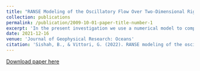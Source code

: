 ```yaml
---
title: "RANSE Modeling of the Oscillatory Flow Over Two‐Dimensional Rigid Ripples"
collection: publications
permalink: /publication/2009-10-01-paper-title-number-1
excerpt: 'In the present investigation we use a numerical model to compute the steady velocity component which is generated by the presence of ripples at the sea bottom. It will be shown that the steady cross‐shore velocity component can be directed either onshore or offshore, depending on the values of the parameters. Moreover, this steady velocity component turns out to be an order of magnitude stronger than that generated over a plane bottom.'
date: 2021-12-16
venue: 'Journal of Geophysical Research: Oceans'
citation: 'Sishah, B., & Vittori, G. (2022). RANSE modeling of the oscillatory flow over two-dimensional rigid ripples. Journal of Geophysical Research: Oceans, 127, e2021JC017439. (12) '
---
```


[Download paper here](https://agupubs.onlinelibrary.wiley.com/doi/epdf/10.1029/2021JC017439)